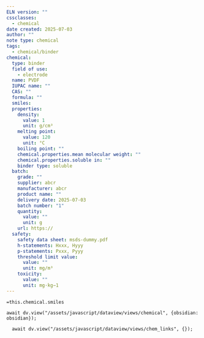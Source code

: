```yaml
---
ELN version: ""
cssclasses:
  - chemical
date created: 2025-07-03
author: ""
note type: chemical
tags:
  - chemical/binder
chemical:
  type: binder
  field of use:
    - electrode
  name: PVDF
  IUPAC name: ""
  CAS: ""
  formula: ""
  smiles:
  properties:
    density:
      value: 1
      unit: g/cm³
    melting point:
      value: 120
      unit: °C
    boiling point: ""
    chemical.properties.mean molecular weight: ""
    chemical.properties.soluble in: ""
    binder type: soluble
  batch:
    grade: ""
    supplier: abcr
    manufacturer: abcr
    product name: ""
    delivery date: 2025-07-03
    batch number: "1"
    quantity:
      value: ""
      unit: g
    url: https://
  safety:
    safety data sheet: msds-dummy.pdf
    h-statements: Hxxx, Hyyy
    p-statements: Pxxx, Pyyy
    threshold limit value:
      value: ""
      unit: mg/m³
    toxicity:
      value: ""
      unit: mg·kg−1
---
```


```smiles
=this.chemical.smiles
```

```dataviewjs
await dv.view("/assets/javascript/dataview/views/chemical", {obsidian: obsidian});
```

```dataviewjs
  await dv.view("/assets/javascript/dataview/views/chem_links", {});
```

